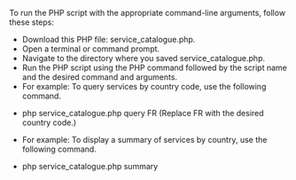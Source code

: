 To run the PHP script with the appropriate command-line arguments, follow these steps:

*	Download this PHP file: service_catalogue.php.
*	Open a terminal or command prompt.
*	Navigate to the directory where you saved service_catalogue.php.
*	Run the PHP script using the PHP command followed by the script name and the desired command and arguments.
*	For example: To query services by country code, use the following command.
  - php service_catalogue.php query FR (Replace FR with the desired country code.)
*	For example: To display a summary of services by country, use the following command.
  - php service_catalogue.php summary 
